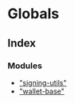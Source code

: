 # Globals

## Index

### Modules

* ["signing-utils"](modules/_signing_utils_.md)
* ["wallet-base"](modules/_wallet_base_.md)

